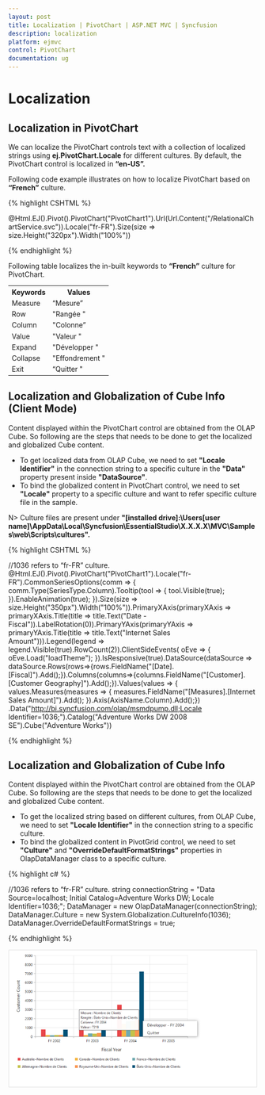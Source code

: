 ```yaml
---
layout: post
title: Localization | PivotChart | ASP.NET MVC | Syncfusion
description: localization
platform: ejmvc
control: PivotChart
documentation: ug
---
```


# Localization

## Localization in PivotChart

We can localize the PivotChart controls text with a collection of localized strings using **ej.PivotChart.Locale** for different cultures. By default, the PivotChart control is localized in **“en-US”.**

Following code example illustrates on how to localize PivotChart based on **“French”** culture.

{% highlight CSHTML %}

@Html.EJ().Pivot().PivotChart("PivotChart1").Url(Url.Content("/RelationalChartService.svc")).Locale("fr-FR").Size(size => size.Height("320px").Width("100%"))

<script type="text/javascript">
    ej.PivotChart.Locale["fr-FR"] = {
        Measure: "Mesure",
        Row: "Rangée",
        Column: "Colonne",
        Value: "Valeur",
        Expand: "Développer",
        Collapse: "Effondrement",
        Exit: "Quitter"
    };
</script>

{% endhighlight %}

Following table localizes the in-built keywords to **“French”** culture for PivotChart.

<table>
<tr>
<th>
Keywords</th><th>
Values</th>
</tr>
<tr><td>
Measure</td><td>
“Mesure”</td>
</tr>
<tr><td>
Row</td><td>
"Rangée "</td>
</tr>
<tr><td>
Column</td><td>
"Colonne”</td>
</tr>
<tr><td>
Value</td><td>
"Valeur "</td>
</tr>
<tr><td>
Expand</td><td>
"Développer "</td>
</tr>
<tr><td>
Collapse</td><td>
"Effondrement "</td>
</tr>
<tr><td>
Exit</td><td>
“Quitter "</td>
</tr>
</table>

## Localization and Globalization of Cube Info (Client Mode)

Content displayed within the PivotChart control are obtained from the OLAP Cube. So following are the steps that needs to be done to get the localized and globalized Cube content.

* To get localized data from OLAP Cube, we need to set **"Locale Identifier"** in the connection string to a specific culture in the **"Data"** property present inside **"DataSource"**.
* To bind the globalized content in PivotChart control, we need to set **"Locale"** property to a specific culture and want to refer specific culture file in the sample.

N> Culture files are present under **"[installed drive]:\Users\[user name]\AppData\Local\Syncfusion\EssentialStudio\X.X.X.X\MVC\Samples\web\Scripts\cultures".**

{% highlight CSHTML %}

//1036 refers to “fr-FR” culture.
 @Html.EJ().Pivot().PivotChart("PivotChart1").Locale("fr-FR").CommonSeriesOptions(comm => { comm.Type(SeriesType.Column).Tooltip(tool => { tool.Visible(true); }).EnableAnimation(true); }).Size(size => size.Height("350px").Width("100%")).PrimaryXAxis(primaryXAxis => primaryXAxis.Title(title => title.Text("Date - Fiscal")).LabelRotation(0)).PrimaryYAxis(primaryYAxis => primaryYAxis.Title(title => title.Text("Internet Sales Amount"))).Legend(legend => legend.Visible(true).RowCount(2)).ClientSideEvents(
                  oEve => { oEve.Load("loadTheme"); }).IsResponsive(true).DataSource(dataSource => dataSource.Rows(rows=>{rows.FieldName("[Date].[Fiscal]").Add();}).Columns(columns=>{columns.FieldName("[Customer].[Customer Geography]").Add();}).Values(values => { values.Measures(measures => { measures.FieldName("[Measures].[Internet Sales Amount]").Add(); }).Axis(AxisName.Column).Add();})
.Data("http://bi.syncfusion.com/olap/msmdpump.dll;Locale Identifier=1036;").Catalog("Adventure Works DW 2008 SE").Cube("Adventure Works"))

{% endhighlight %}

## Localization and Globalization of Cube Info

Content displayed within the PivotChart control are obtained from the OLAP Cube. So following are the steps that needs to be done to get the localized and globalized Cube content.

* To get the localized string based on different cultures, from OLAP Cube, we need to set **"Locale Identifier"** in the connection string to a specific culture.
* To bind the globalized content in PivotGrid control, we need to set **"Culture"** and **"OverrideDefaultFormatStrings"** properties in OlapDataManager class to a specific culture.

{% highlight c# %}

//1036 refers to “fr-FR” culture.
string connectionString = "Data Source=localhost; Initial Catalog=Adventure Works DW; Locale Identifier=1036;";
DataManager = new OlapDataManager(connectionString);
DataManager.Culture = new System.Globalization.CultureInfo(1036);
DataManager.OverrideDefaultFormatStrings = true;

{% endhighlight %}

![Localization support in ASP NET MVC pivot chart control](Localization-and-Translation-support_images/Localization-and-Translation-support_img1.png)

